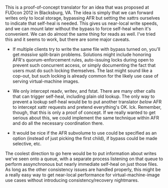 This is a proof-of-concept translator for an idea that was proposed at FUDcon
2012 in Blacksburg, VA.  The idea is simply that we can forward writes only to
local storage, bypassing AFR but setting the xattrs ourselves to indicate that
self-heal is needed.  This gives us near-local write speeds, and we can mount
later without the bypass to force self-heal when it's convenient.  We can do
almost the same thing for reads as well.  I've tried this and it seems to work,
but there are some major caveats.

* If multiple clients try to write the same file with bypass turned on, you'll
  get *massive* split-brain problems.  Solutions might include honoring AFR's
  quorum-enforcement rules, auto-issuing locks during open to prevent such
  concurrent access, or simply documenting the fact that users must do such
  locking themselves.  The last might sound like a cop-out, but such locking
  is already common for the likely use case of serving virtual-machine images.

* We only intercept readv, writev, and fstat.  There are many other calls that
  can trigger self-heal, including plain old lookup.  The only way to prevent
  a lookup self-heal would be to put another translator *below* AFR to
  intercept xattr requests and pretend everything's OK.  Ick.  Remember,
  though, that this is only a proof of concept.  If we really wanted to get
  serious about this, we could implement the same technique within AFR and do
  all the necessary coordination there.

* It would be nice if the AFR subvolume to use could be specified as an option
  (instead of just picking the first child), if bypass could be made selective,
  etc.

The coolest direction to go here would be to put information about writes we've
seen onto a queue, with a separate process listening on that queue to perform
assynchronous but nearly immediate self-heal on just those files.  As long as
the other consistency issues are handled properly, this might be a really easy
way to get near-local performance for virtual-machine-image use cases without
introducing consistency/recovery nightmares.
